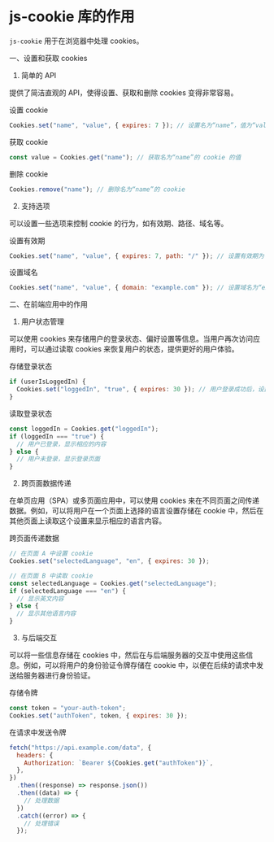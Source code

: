 # js-cookie 库的作用

`js-cookie` 用于在浏览器中处理 cookies。

一、设置和获取 cookies

1. 简单的 API

提供了简洁直观的 API，使得设置、获取和删除 cookies 变得非常容易。

设置 cookie

```javascript
Cookies.set("name", "value", { expires: 7 }); // 设置名为“name”，值为“value”，有效期为 7 天的 cookie
```

获取 cookie

```javascript
const value = Cookies.get("name"); // 获取名为“name”的 cookie 的值
```

删除 cookie

```javascript
Cookies.remove("name"); // 删除名为“name”的 cookie
```

2. 支持选项

可以设置一些选项来控制 cookie 的行为，如有效期、路径、域名等。

设置有效期

```javascript
Cookies.set("name", "value", { expires: 7, path: "/" }); // 设置有效期为 7 天，路径为根路径的 cookie
```

设置域名

```javascript
Cookies.set("name", "value", { domain: "example.com" }); // 设置域名为“example.com”的 cookie
```

二、在前端应用中的作用

1. 用户状态管理

可以使用 cookies 来存储用户的登录状态、偏好设置等信息。当用户再次访问应用时，可以通过读取 cookies 来恢复用户的状态，提供更好的用户体验。

存储登录状态

```javascript
if (userIsLoggedIn) {
  Cookies.set("loggedIn", "true", { expires: 30 }); // 用户登录成功后，设置表示登录状态的 cookie
}
```

读取登录状态

```javascript
const loggedIn = Cookies.get("loggedIn");
if (loggedIn === "true") {
  // 用户已登录，显示相应的内容
} else {
  // 用户未登录，显示登录页面
}
```

2. 跨页面数据传递

在单页应用（SPA）或多页面应用中，可以使用 cookies 来在不同页面之间传递数据。例如，可以将用户在一个页面上选择的语言设置存储在 cookie 中，然后在其他页面上读取这个设置来显示相应的语言内容。

跨页面传递数据

```javascript
// 在页面 A 中设置 cookie
Cookies.set("selectedLanguage", "en", { expires: 30 });

// 在页面 B 中读取 cookie
const selectedLanguage = Cookies.get("selectedLanguage");
if (selectedLanguage === "en") {
  // 显示英文内容
} else {
  // 显示其他语言内容
}
```

3. 与后端交互

可以将一些信息存储在 cookies 中，然后在与后端服务器的交互中使用这些信息。例如，可以将用户的身份验证令牌存储在 cookie 中，以便在后续的请求中发送给服务器进行身份验证。

存储令牌

```javascript
const token = "your-auth-token";
Cookies.set("authToken", token, { expires: 30 });
```

在请求中发送令牌

```javascript
fetch("https://api.example.com/data", {
  headers: {
    Authorization: `Bearer ${Cookies.get("authToken")}`,
  },
})
  .then((response) => response.json())
  .then((data) => {
    // 处理数据
  })
  .catch((error) => {
    // 处理错误
  });
```
